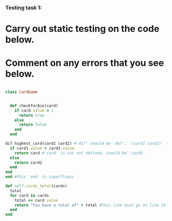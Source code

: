 ### Testing task 1:

# Carry out static testing on the code below.
# Comment on any errors that you see below.
```ruby

class CardGame


  def checkforAce(card)
    if card.value = 1
      return true
    else
      return false
    end
  end

dif highest_card(card1 card2) #'dif' should be 'def'; '(card1 card2)' should be '(card1, card2)'
  if card1.value > card2.value
    return card #'card' is not not defined, should be 'card1'
  else
    return card2
  end
end
end #this 'end' is superfluous 

def self.cards_total(cards)
  total
  for card in cards
    total += card.value
    return "You have a total of" + total #this line must go on line 33 after the loop has finished to go through all the elements in cards and the right interpolation is "You have a total of #{total}"
  end
end
```
